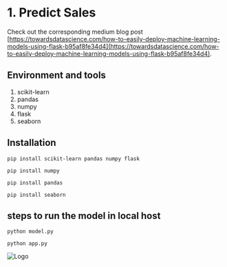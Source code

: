 
# 1. Predict Sales

Check out the corresponding medium blog post [https://towardsdatascience.com/how-to-easily-deploy-machine-learning-models-using-flask-b95af8fe34d4](https://towardsdatascience.com/how-to-easily-deploy-machine-learning-models-using-flask-b95af8fe34d4).

## Environment and tools
1. scikit-learn
2. pandas
3. numpy
4. flask
5. seaborn

## Installation 

`pip install scikit-learn pandas numpy flask`

`pip install numpy`

`pip install pandas`

`pip install seaborn`

## steps to run the model in local host

`python model.py`

`python app.py`

![Logo](Demo_sales_prediction_BDA.png)